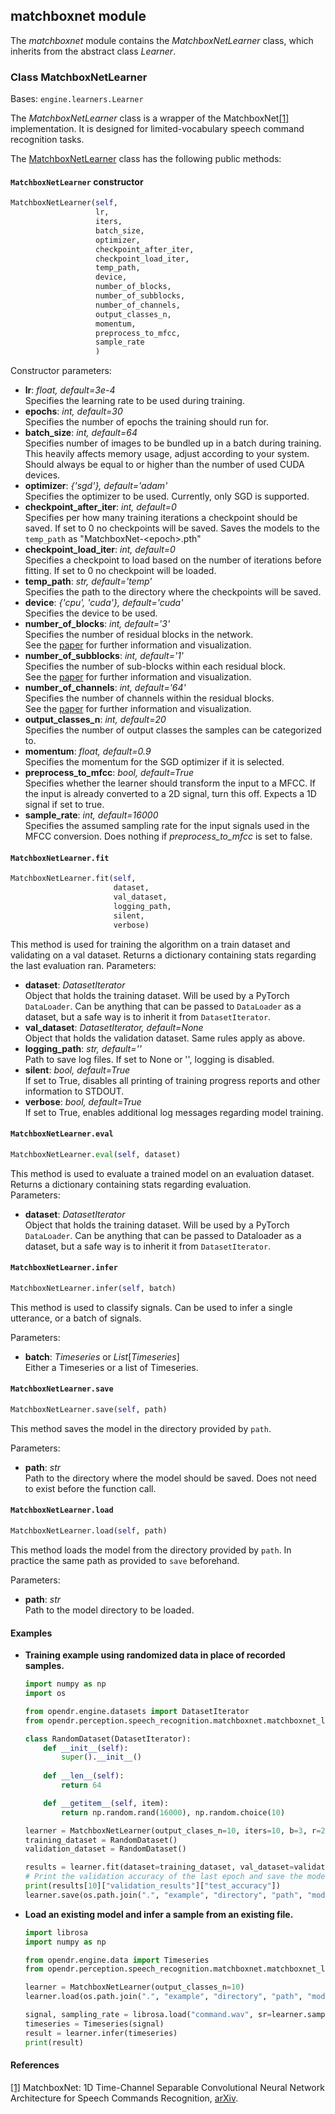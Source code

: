 ## matchboxnet module

The *matchboxnet* module contains the *MatchboxNetLearner* class, which inherits from the abstract class *Learner*.

### Class MatchboxNetLearner

Bases: `engine.learners.Learner`

The *MatchboxNetLearner* class is a wrapper of the MatchboxNet[[1]](#matchboxnet-arxiv) implementation.
It is designed for limited-vocabulary speech command recognition tasks.

The [MatchboxNetLearner](#src.perception.speech_recognition.matchboxnet_learner.py) class has the following public methods:

#### `MatchboxNetLearner` constructor

```python
MatchboxNetLearner(self,
                   lr,
                   iters,
                   batch_size,
                   optimizer,
                   checkpoint_after_iter,
                   checkpoint_load_iter,
                   temp_path,
                   device,
                   number_of_blocks,
                   number_of_subblocks,
                   number_of_channels,
                   output_classes_n,
                   momentum,
                   preprocess_to_mfcc,
                   sample_rate
                   )
```

Constructor parameters:

- **lr**: *float, default=3e-4*  
  Specifies the learning rate to be used during training.
- **epochs**: *int, default=30*  
  Specifies the number of epochs the training should run for.
- **batch_size**: *int, default=64*  
  Specifies number of images to be bundled up in a batch during training.  
  This heavily affects memory usage, adjust according to your system.
  Should always be equal to or higher than the number of used CUDA devices.
- **optimizer**: *{'sgd'}, default='adam'*  
  Specifies the optimizer to be used. Currently, only SGD is supported.
- **checkpoint_after_iter**: *int, default=0*  
  Specifies per how many training iterations a checkpoint should be saved.
  If set to 0 no checkpoints will be saved.
  Saves the models to the `temp_path` as "MatchboxNet-\<epoch\>.pth"
- **checkpoint_load_iter**: *int, default=0*   
  Specifies a checkpoint to load based on the number of iterations before fitting. If set to 0 no checkpoint will be loaded.
- **temp_path**: *str, default='temp'*  
  Specifies the path to the directory where the checkpoints will be saved.
- **device**: *{'cpu', 'cuda'}, default='cuda'*  
  Specifies the device to be used.
- **number_of_blocks**: *int, default='3'*  
  Specifies the number of residual blocks in the network.  
  See the [paper](#matchboxnet-arxiv) for further information and visualization.
- **number_of_subblocks**: *int, default='1'*  
  Specifies the number of sub-blocks within each residual block.  
  See the [paper](#matchboxnet-arxiv) for further information and visualization.
- **number_of_channels**: *int, default='64'*  
  Specifies the number of channels within the residual blocks.  
  See the [paper](#matchboxnet-arxiv) for further information and visualization.
- **output_classes_n**: *int, default=20*  
  Specifies the number of output classes the samples can be categorized to.
- **momentum**: *float, default=0.9*  
  Specifies the momentum for the SGD optimizer if it is selected.
- **preprocess_to_mfcc**: *bool, default=True*  
  Specifies whether the learner should transform the input to a MFCC.
  If the input is already converted to a 2D signal, turn this off.
  Expects a 1D signal if set to true.
- **sample_rate**: *int, default=16000*  
  Specifies the assumed sampling rate for the input signals used in the MFCC conversion.
  Does nothing if *preprocess_to_mfcc* is set to false.

#### `MatchboxNetLearner.fit`

```python
MatchboxNetLearner.fit(self,
                       dataset,
                       val_dataset,
                       logging_path,
                       silent,
                       verbose)
```

This method is used for training the algorithm on a train dataset and validating on a val dataset.
Returns a dictionary containing stats regarding the last evaluation ran. Parameters:

- **dataset**: *DatasetIterator*  
  Object that holds the training dataset.
  Will be used by a PyTorch `DataLoader`.
  Can be anything that can be passed to `DataLoader` as a dataset, but a safe way is to inherit it from `DatasetIterator`.
- **val_dataset**: *DatasetIterator, default=None*  
  Object that holds the validation dataset.
  Same rules apply as above.
- **logging_path**: *str, default=''*  
  Path to save log files. If set to None or '', logging is disabled.
- **silent**: *bool, default=True*  
  If set to True, disables all printing of training progress reports and other information to STDOUT.
- **verbose**: *bool, default=True*  
  If set to True, enables additional log messages regarding model training.

#### `MatchboxNetLearner.eval`

```python
MatchboxNetLearner.eval(self, dataset)
```

This method is used to evaluate a trained model on an evaluation dataset.
Returns a dictionary containing stats regarding evaluation.  
Parameters:

- **dataset**: *DatasetIterator*  
  Object that holds the training dataset.
  Will be used by a PyTorch `DataLoader`.
  Can be anything that can be passed to Dataloader as a dataset, but a safe way is to inherit it from `DatasetIterator`.

#### `MatchboxNetLearner.infer`

```python
MatchboxNetLearner.infer(self, batch)
```

This method is used to classify signals. Can be used to infer a single utterance, or a batch of signals.

Parameters:

- **batch**: *Timeseries* or *List*[*Timeseries*]   
  Either a Timeseries or a list of Timeseries.

#### `MatchboxNetLearner.save`

```python
MatchboxNetLearner.save(self, path)
```

This method saves the model in the directory provided by `path`.

Parameters:

- **path**: *str*  
  Path to the directory where the model should be saved. Does not need to exist before the function call.

#### `MatchboxNetLearner.load`

```python
MatchboxNetLearner.load(self, path)
```

This method loads the model from the directory provided by `path`. In practice the same path as provided to `save`
beforehand.

Parameters:

- **path**: *str*  
  Path to the model directory to be loaded.

#### Examples

* **Training example using randomized data in place of recorded samples.**

  ```python
  import numpy as np
  import os
  
  from opendr.engine.datasets import DatasetIterator
  from opendr.perception.speech_recognition.matchboxnet.matchboxnet_learner import MatchboxNetLearner
  
  class RandomDataset(DatasetIterator):
      def __init__(self):
          super().__init__()
          
      def __len__(self):
          return 64
  
      def __getitem__(self, item):
          return np.random.rand(16000), np.random.choice(10)
  
  learner = MatchboxNetLearner(output_clases_n=10, iters=10, b=3, r=2, c=64)
  training_dataset = RandomDataset()
  validation_dataset = RandomDataset()
  
  results = learner.fit(dataset=training_dataset, val_dataset=validation_dataset)
  # Print the validation accuracy of the last epoch and save the model to a file
  print(results[10]["validation_results"]["test_accuracy"])
  learner.save(os.path.join(".", "example", "directory", "path", "model"))
  ```

* **Load an existing model and infer a sample from an existing file.**
  ```python
  import librosa
  import numpy as np
  
  from opendr.engine.data import Timeseries
  from opendr.perception.speech_recognition.matchboxnet.matchboxnet_learner import MatchboxNetLearner
  
  learner = MatchboxNetLearner(output_classes_n=10)
  learner.load(os.path.join(".", "example", "directory", "path", "model"))

  signal, sampling_rate = librosa.load("command.wav", sr=learner.sample_rate)
  timeseries = Timeseries(signal)
  result = learner.infer(timeseries)
  print(result)
  ```

#### References

<a name="matchboxnet-arxiv" href="https://arxiv.org/abs/1810.085591">[1]</a>
MatchboxNet: 1D Time-Channel Separable Convolutional Neural Network Architecture for Speech Commands Recognition,
[arXiv](https://arxiv.org/abs/2004.08531).  
